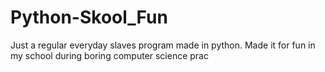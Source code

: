 # Python-Skool_Fun
Just a regular everyday slaves program made in python. Made it for fun in my school during boring computer science prac 
